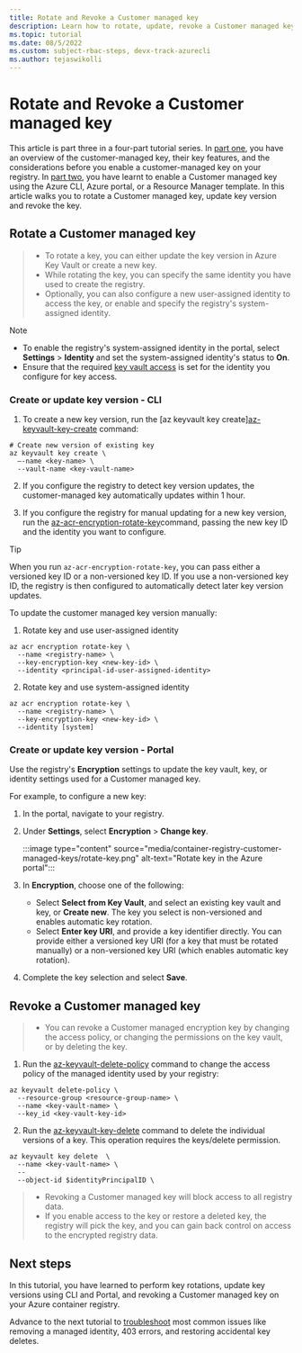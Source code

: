 ```yaml
---
title: Rotate and Revoke a Customer managed key 
description: Learn how to rotate, update, revoke a Customer managed key.
ms.topic: tutorial
ms.date: 08/5/2022
ms.custom: subject-rbac-steps, devx-track-azurecli
ms.author: tejaswikolli
---
```



# Rotate and Revoke a Customer managed key 

This article is part three in a four-part tutorial series. In [part one](tutorial-customer-managed-keys.md), you have an overview of the customer-managed key, their key features, and the considerations before you enable a customer-managed key on your registry. In [part two](tutorial-enable-customer-managed-keys.md), you have learnt to enable a Customer managed key using the Azure CLI, Azure portal, or a Resource Manager template. In this article walks you to rotate a Customer managed key, update key version and revoke the key.

## Rotate a Customer managed key

>* To rotate a key, you can either update the key version in Azure Key Vault or create a new key.
>* While rotating the key, you can specify the same identity you have used to create the registry.
>* Optionally, you can also configure a new user-assigned identity to access the key, or enable and specify the registry's system-assigned identity.

> [!NOTE]
> * To enable the registry's system-assigned identity in the portal, select **Settings** > **Identity** and set the system-assigned identity's status to **On**.
> * Ensure that the required [key vault access](tutorial-enable-customer-managed-keys.md#enable-key-vault-access-by-managed-identity) is set for the identity you configure for key access.

###  Create or update key version - CLI

1. To create a new key version, run the [az keyvault key create][az-keyvault-key-create](/cli/azure/keyvault/key#az-keyvault-key-create) command:

```azurecli
# Create new version of existing key
az keyvault key create \
  –-name <key-name> \
  --vault-name <key-vault-name>
```

2. If you configure the registry to detect key version updates, the customer-managed key automatically updates within 1 hour.

3. If you configure the registry for manual updating for a new key version, run the [az-acr-encryption-rotate-key](/cli/azure/acr/#az-acr-encryption-rotate-key)command, passing the new key ID and the identity you want to configure.

> [!TIP]
> When you run `az-acr-encryption-rotate-key`, you can pass either a versioned key ID or a non-versioned key ID. If you use a non-versioned key ID, the registry is then configured to automatically detect later key version updates.

To update the customer managed key version manually:

 1. Rotate key and use user-assigned identity

```azurecli
az acr encryption rotate-key \
  --name <registry-name> \
  --key-encryption-key <new-key-id> \
  --identity <principal-id-user-assigned-identity>
```

 2. Rotate key and use system-assigned identity

```azurecli
az acr encryption rotate-key \
  --name <registry-name> \
  --key-encryption-key <new-key-id> \
  --identity [system]
```

### Create or update key version - Portal

Use the registry's **Encryption** settings to update the key vault, key, or identity settings used for a Customer managed key.

For example, to configure a new key:

1. In the portal, navigate to your registry.
1. Under **Settings**, select  **Encryption** > **Change key**.

    :::image type="content" source="media/container-registry-customer-managed-keys/rotate-key.png" alt-text="Rotate key in the Azure portal":::
1. In **Encryption**, choose one of the following:
    * Select **Select from Key Vault**, and select an existing key vault and key, or **Create new**. The key you select is non-versioned and enables automatic key rotation.
    * Select **Enter key URI**, and provide a key identifier directly. You can provide either a versioned key URI (for a key that must be rotated manually) or a non-versioned key URI (which enables automatic key rotation).
1. Complete the key selection and select **Save**.

## Revoke a Customer managed key

>* You can revoke a Customer managed encryption key by changing the access policy, or changing the permissions on the key vault, or by deleting the key.

1. Run the [az-keyvault-delete-policy](/cli/azure/keyvault#az-keyvault-delete-policy) command to change the access policy of the managed identity used by your registry:

```azurecli
az keyvault delete-policy \
  --resource-group <resource-group-name> \
  --name <key-vault-name> \
  --key_id <key-vault-key-id>
```

2. Run the [az-keyvault-key-delete](/cli/azure/keyvault/key#az-keyvault-key-delete) command to delete the individual versions of a key. This operation requires the keys/delete permission.

```azurecli
az keyvault key delete  \
  --name <key-vault-name> \
  -- 
  --object-id $identityPrincipalID \                     
```

>* Revoking a Customer managed key will block access to all registry data. 
>* If you enable access to the key or restore a deleted key, the registry will pick the key, and you can gain back control on access to the encrypted registry data. 

## Next steps

In this tutorial, you have learned to perform key rotations, update key versions using CLI and Portal, and revoking a Customer managed key on your Azure container registry.

Advance to the next tutorial to [troubleshoot](tutorial-troubleshoot-customer-managed-keys.md) most common issues like removing a managed identity, 403 errors, and restoring accidental key deletes.

